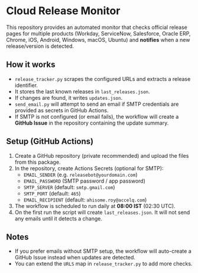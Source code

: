 # Cloud Release Monitor

This repository provides an automated monitor that checks official release pages for multiple products (Workday, ServiceNow, Salesforce, Oracle ERP, Chrome, iOS, Android, Windows, macOS, Ubuntu) and **notifies** when a new release/version is detected.

## How it works
- `release_tracker.py` scrapes the configured URLs and extracts a release identifier.
- It stores the last known releases in `last_releases.json`.
- If changes are found, it writes `updates.json`.
- `send_email.py` will attempt to send an email if SMTP credentials are provided as secrets in GitHub Actions.
- If SMTP is not configured (or email fails), the workflow will create a **GitHub Issue** in the repository containing the update summary.

## Setup (GitHub Actions)
1. Create a GitHub repository (private recommended) and upload the files from this package.
2. In the repository, create Actions Secrets (optional for SMTP):
   - `EMAIL_SENDER` (e.g. `releasebot@yourdomain.com`)
   - `EMAIL_PASSWORD` (SMTP password / app password)
   - `SMTP_SERVER` (default: `smtp.gmail.com`)
   - `SMTP_PORT` (default: `465`)
   - `EMAIL_RECIPIENT` (default: `ahisome.roy@accelq.com`)
3. The workflow is scheduled to run daily at **08:00 IST** (02:30 UTC).
4. On the first run the script will create `last_releases.json`. It will not send any emails until it detects a change.

## Notes
- If you prefer emails without SMTP setup, the workflow will auto-create a GitHub Issue instead when updates are detected.
- You can extend the `URLS` map in `release_tracker.py` to add more checks.


